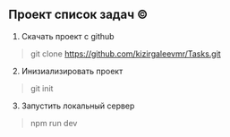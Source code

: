 ## **Проект список задач &copy;**

1. Скачать проект с github 
> git clone https://github.com/kizirgaleevmr/Tasks.git
2. Инизиализировать проект
> git init
3. Запустить локальный сервер
> npm run dev
